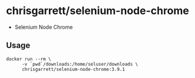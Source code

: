 # chrisgarrett/selenium-node-chrome

* Selenium Node Chrome

## Usage

```
docker run --rm \
      -v `pwd`/downloads:/home/seluser/downloads \
      chrisgarrett/selenium-node-chrome:3.9.1
```

